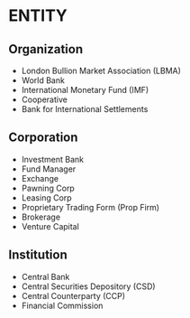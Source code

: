 # ENTITY

## Organization

- London Bullion Market Association (LBMA)
- World Bank
- International Monetary Fund (IMF)
- Cooperative
- Bank for International Settlements

## Corporation

- Investment Bank
- Fund Manager
- Exchange
- Pawning Corp
- Leasing Corp
- Proprietary Trading Form (Prop Firm)
- Brokerage
- Venture Capital

## Institution

- Central Bank
- Central Securities Depository (CSD)
- Central Counterparty (CCP)
- Financial Commission
